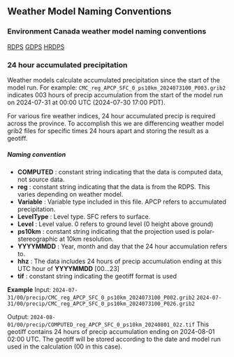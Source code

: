 ## Weather Model Naming Conventions

### Environment Canada weather model naming conventions

[RDPS](https://eccc-msc.github.io/open-data/msc-data/nwp_rdps/readme_rdps-datamart_en/)
[GDPS](https://eccc-msc.github.io/open-data/msc-data/nwp_gdps/readme_gdps-datamart_en/)
[HRDPS](https://eccc-msc.github.io/open-data/msc-data/nwp_hrdps/readme_hrdps-datamart_en/)

### 24 hour accumulated precipitation

Weather models calculate accumulated precipitation since the start of the model run.
For example:
`CMC_reg_APCP_SFC_0_ps10km_2024073100_P003.grib2` indicates 003 hours of precip accumulation from the start
of the model run on 2024-07-31 at 00:00 UTC (2024-07-30 17:00 PDT).

For various fire weather indices, 24 hour accumulated precip is required across the province. To accomplish this
we are differencing weather model grib2 files for specific times 24 hours apart and storing the result as a geotiff.

##### Naming convention

- **COMPUTED** : constant string indicating that the data is computed data, not source data.
- **reg** : constant string indicating that the data is from the RDPS. This varies depending on weather model.
- **Variable** : Variable type included in this file. APCP refers to accumulated precipitation.
- **LevelType** : Level type. SFC refers to surface.
- **Level** : Level value. 0 refers to ground level (0 height above ground)
- **ps10km** : constant string indicating that the projection used is polar-stereographic at 10km resolution.
- **YYYYMMDD** : Year, month and day that the 24 hour accumulation refers to.
- **hhz** : The data includes 24 hours of precip accumulation ending at this UTC hour of **YYYYMMDD** [00...23]
- **tif** : constant string indicating the geotiff format is used

**Example**
Input:
`2024-07-31/00/precip/CMC_reg_APCP_SFC_0_ps10km_2024073100_P002.grib2`
`2024-07-31/00/precip/CMC_reg_APCP_SFC_0_ps10km_2024073100_P026.grib2`

Output:
`2024-08-01/00/precip/COMPUTED_reg_APCP_SFC_0_ps10km_20240801_02z.tif`
This geotiff contains 24 hours of precip accumulation ending on 2024-08-01 02:00 UTC. The geotiff will be stored according to the date and model run used in the calculation (00 in this case).
